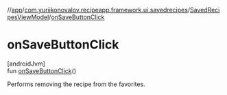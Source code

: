//[app](../../../index.md)/[com.yuriikonovalov.recipeapp.framework.ui.savedrecipes](../index.md)/[SavedRecipesViewModel](index.md)/[onSaveButtonClick](on-save-button-click.md)

# onSaveButtonClick

[androidJvm]\
fun [onSaveButtonClick](on-save-button-click.md)()

Performs removing the recipe from the favorites.
